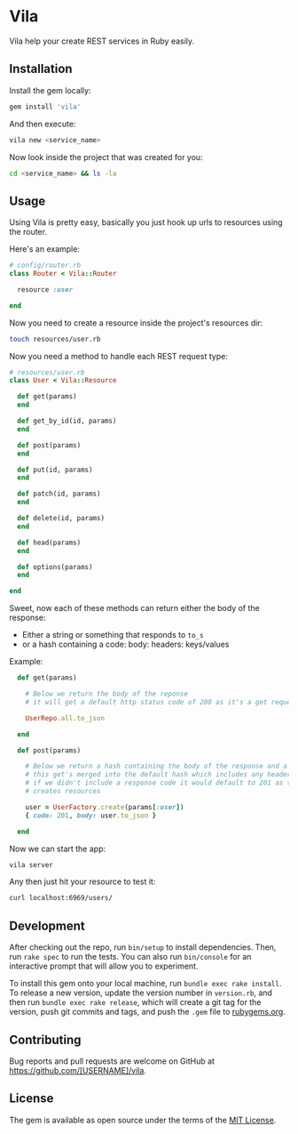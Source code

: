 # Vila

Vila help your create REST services in Ruby easily.


## Installation

Install the gem locally:

```sh
gem install 'vila'
```

And then execute:

```sh
vila new <service_name>
```

Now look inside the project that was created for you:

```sh
cd <service_name> && ls -la
```

## Usage

Using Vila is pretty easy, basically you just hook up urls to resources using the router.

Here's an example:

```ruby
# config/router.rb
class Router < Vila::Router

  resource :user

end
```


Now you need to create a resource inside the project's resources dir:

```sh
touch resources/user.rb
```

Now you need a method to handle each REST request type:

```ruby
# resources/user.rb
class User < Vila::Resource

  def get(params)
  end

  def get_by_id(id, params)
  end

  def post(params)
  end

  def put(id, params)
  end

  def patch(id, params)
  end

  def delete(id, params)
  end

  def head(params)
  end

  def options(params)
  end

end
```

Sweet, now each of these methods can return either the body of the response:

 - Either a string or something that responds to `to_s`
 - or a hash containing a code: body: headers: keys/values

Example:

```ruby
  def get(params)

    # Below we return the body of the reponse
    # it will get a default http status code of 200 as it's a get request

    UserRepo.all.to_json

  end

  def post(params)

    # Below we return a hash containing the body of the response and a response code
    # this get's merged into the default hash which includes any headers we are returning
    # if we didn't include a response code it would default to 201 as this is a post which generally
    # creates resources

    user = UserFactory.create(params[:user])
    { code: 201, body: user.to_json }

  end
```

Now we can start the app:

```sh
vila server
```

Any then just hit your resource to test it:

```sh
curl localhost:6969/users/
```

## Development

After checking out the repo, run `bin/setup` to install dependencies. Then, run `rake spec` to run the tests. You can also run `bin/console` for an interactive prompt that will allow you to experiment.

To install this gem onto your local machine, run `bundle exec rake install`. To release a new version, update the version number in `version.rb`, and then run `bundle exec rake release`, which will create a git tag for the version, push git commits and tags, and push the `.gem` file to [rubygems.org](https://rubygems.org).

## Contributing

Bug reports and pull requests are welcome on GitHub at https://github.com/[USERNAME]/vila.


## License

The gem is available as open source under the terms of the [MIT License](http://opensource.org/licenses/MIT).

